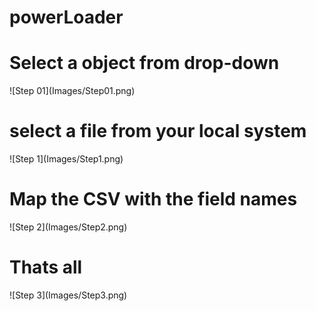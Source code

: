 # powerLoader

<h1>Select a object from drop-down </h1>
![Step 01](Images/Step01.png)

<h1>select a file from your local system </h1>
![Step 1](Images/Step1.png)

<h1>Map the CSV with the field names</h1>
![Step 2](Images/Step2.png)

<h1> Thats all </h1>
![Step 3](Images/Step3.png)
